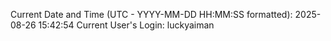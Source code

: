 Current Date and Time (UTC - YYYY-MM-DD HH:MM:SS formatted): 2025-08-26 15:42:54
Current User's Login: luckyaiman
